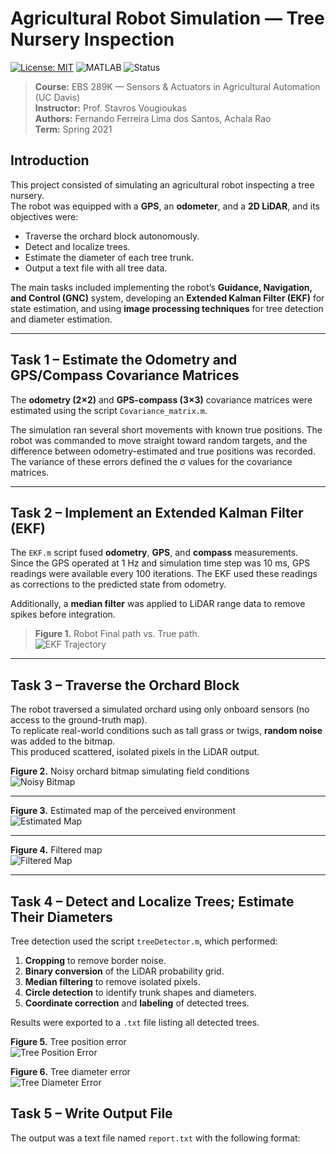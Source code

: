 # Agricultural Robot Simulation — Tree Nursery Inspection

[![License: MIT](https://img.shields.io/badge/License-MIT-yellow.svg)](LICENSE)
![MATLAB](https://img.shields.io/badge/MATLAB-R2020b%2B-blue)
![Status](https://img.shields.io/badge/status-simulation-green)

> **Course:** EBS 289K — Sensors & Actuators in Agricultural Automation (UC Davis)  
> **Instructor:** Prof. Stavros Vougioukas  
> **Authors:** Fernando Ferreira Lima dos Santos, Achala Rao  
> **Term:** Spring 2021

## Introduction
This project consisted of simulating an agricultural robot inspecting a tree nursery.  
The robot was equipped with a **GPS**, an **odometer**, and a **2D LiDAR**, and its objectives were:
- Traverse the orchard block autonomously.  
- Detect and localize trees.  
- Estimate the diameter of each tree trunk.  
- Output a text file with all tree data.  

The main tasks included implementing the robot’s **Guidance, Navigation, and Control (GNC)** system, developing an **Extended Kalman Filter (EKF)** for state estimation, and using **image processing techniques** for tree detection and diameter estimation.

---

## Task 1 – Estimate the Odometry and GPS/Compass Covariance Matrices
The **odometry (2×2)** and **GPS-compass (3×3)** covariance matrices were estimated using the script `Covariance_matrix.m`.  

The simulation ran several short movements with known true positions. The robot was commanded to move straight toward random targets, and the difference between odometry-estimated and true positions was recorded. The variance of these errors defined the σ values for the covariance matrices.


---

## Task 2 – Implement an Extended Kalman Filter (EKF)
The `EKF.m` script fused **odometry**, **GPS**, and **compass** measurements.  
Since the GPS operated at 1 Hz and simulation time step was 10 ms, GPS readings were available every 100 iterations. The EKF used these readings as corrections to the predicted state from odometry.

Additionally, a **median filter** was applied to LiDAR range data to remove spikes before integration.

> **Figure 1.** Robot Final path vs. True path.  
> ![EKF Trajectory](https://github.com/FFLSantos/Agricultural-Robot-Simulation-for-Tree-Nursery-Inspection/raw/main/Picture1.jpg)


---

## Task 3 – Traverse the Orchard Block
The robot traversed a simulated orchard using only onboard sensors (no access to the ground-truth map).  
To replicate real-world conditions such as tall grass or twigs, **random noise** was added to the bitmap.  
This produced scattered, isolated pixels in the LiDAR output.

**Figure 2.** Noisy orchard bitmap simulating field conditions  
![Noisy Bitmap](https://github.com/FFLSantos/Agricultural-Robot-Simulation-for-Tree-Nursery-Inspection/raw/main/Picture2.jpg)

---

**Figure 3.** Estimated map of the perceived environment  
![Estimated Map](https://github.com/FFLSantos/Agricultural-Robot-Simulation-for-Tree-Nursery-Inspection/raw/main/Picture3.jpg)

---

**Figure 4.** Filtered map  
![Filtered Map](https://github.com/FFLSantos/Agricultural-Robot-Simulation-for-Tree-Nursery-Inspection/raw/main/Picture4.jpg)


---

## Task 4 – Detect and Localize Trees; Estimate Their Diameters
Tree detection used the script `treeDetector.m`, which performed:
1. **Cropping** to remove border noise.  
2. **Binary conversion** of the LiDAR probability grid.  
3. **Median filtering** to remove isolated pixels.  
4. **Circle detection** to identify trunk shapes and diameters.  
5. **Coordinate correction** and **labeling** of detected trees.

Results were exported to a `.txt` file listing all detected trees.

**Figure 5.** Tree position error  
![Tree Position Error](https://github.com/FFLSantos/Agricultural-Robot-Simulation-for-Tree-Nursery-Inspection/raw/main/Picture5.jpg)

**Figure 6.** Tree diameter error  
![Tree Diameter Error](https://github.com/FFLSantos/Agricultural-Robot-Simulation-for-Tree-Nursery-Inspection/raw/main/Picture6.jpg)


## Task 5 – Write Output File
The output was a text file named `report.txt` with the following format:
